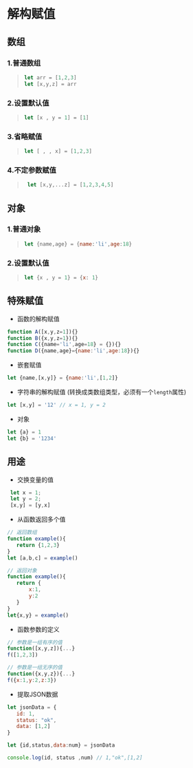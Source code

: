 # 解构赋值

## 数组
### 1.普通数组
> ```js
> let arr = [1,2,3]
> let [x,y,z] = arr
> ```
### 2.设置默认值
> ```js
> let [x , y = 1] = [1]
> ```
### 3.省略赋值
> ```js
> let [ , , x] = [1,2,3]
> ```
### 4.不定参数赋值
> ```js
>  let [x,y,...z] = [1,2,3,4,5]
> ```

## 对象
### 1.普通对象
> ```js
> let {name,age} = {name:'li',age:18}
> ```
### 2.设置默认值
> ```js
> let {x , y = 1} = {x: 1}
> ```

## 特殊赋值
* 函数的解构赋值
 ```js
 function A([x,y,z=1]){}
 function B({x,y,z=1}){}
 function C({name='li',age=18} = {}){}
 function D({name,age}={name:'li',age:18}){}
 ```
* 嵌套赋值
```js
let {name,[x,y]} = {name:'li',[1,2]}
```
* 字符串的解构赋值 (转换成类数组类型，必须有一个`length`属性)
```js
let [x,y] = '12' // x = 1, y = 2
```
* 对象

```js
let {a} = 1
let {b} = '1234'
```
## 用途
* 交换变量的值
```js
 let x = 1;
 let y = 2;
 [x,y] = [y,x]
```

 * 从函数返回多个值
 ```js
 // 返回数组
 function example(){
    return {1,2,3}
 }
 let [a,b,c] = example()

 // 返回对象
 function example(){
    return {
        x:1,
        y:2
    }
 }
 let{x,y} = example()
 ```

 * 函数参数的定义
 ```js
// 参数是一组有序的值
 function([x,y,z]){...}
 f([1,2,3])

 // 参数是一组无序的值
 function({x,y,z}){...}
 f({x:1,y:2,z:3})
 ```

 * 提取JSON数据
 ```js
 let jsonData = {
    id: 1,
    status: "ok",
    data: [1,2]
 }

 let {id,status,data:num} = jsonData

 console.log(id, status ,num) // 1,"ok",[1,2]
 ```


